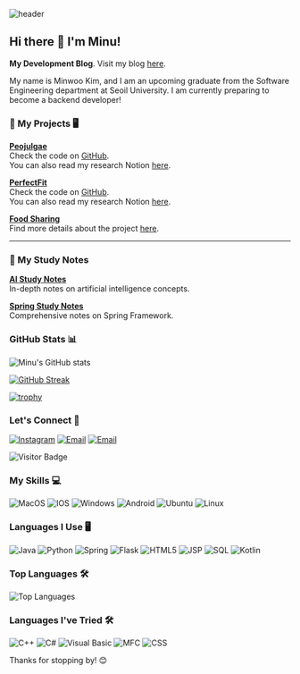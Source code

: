 ![header](https://capsule-render.vercel.app/api?type=slice&color=auto&height=300&section=header&text=Minuffy&fontSize=90&fontAlign=75&rotate=9)


## Hi there 👋 I'm Minu!
**My Development Blog**. Visit my blog [here](https://calvin08.tistory.com/).

My name is Minwoo Kim, and I am an upcoming graduate from the Software Engineering department at Seoil University. I am currently preparing to become a backend developer!

### 📌 My Projects 🖥
**[Peojulgae](https://www.notion.so/Peojugae-10a6538f55f68074993ae8c929847994?pvs=4)**  
Check the code on [GitHub](https://github.com/Minu0803/Peojulgae).  
You can also read my research Notion [here](https://www.notion.so/Peojugae-10a6538f55f68074993ae8c929847994?pvs=4).

**[PerfectFit](https://www.notion.so/Perfect-Fit-Project-1076538f55f680ecbfdcf5be768e0adb?pvs=4)**  
Check the code on [GitHub](https://github.com/7-wonders/PerfectFit).  
You can also read my research Notion [here](https://www.notion.so/Perfect-Fit-Project-1076538f55f680ecbfdcf5be768e0adb?pvs=4).

**[Food Sharing](https://www.notion.so/TERM-10a6538f55f6800dbc6dc6bde7c2806f?pvs=4)**  
Find more details about the project [here](https://www.notion.so/TERM-10a6538f55f6800dbc6dc6bde7c2806f?pvs=4).

---

### 📘 My Study Notes
**[AI Study Notes](https://www.notion.so/AI-7556ef72c38d427587b227a9f6fe6704?pvs=4)**  
In-depth notes on artificial intelligence concepts.

**[Spring Study Notes](https://www.notion.so/Spring-f39e0c7ed4234ef9a7f0a11e479751bd?pvs=4)**  
Comprehensive notes on Spring Framework.


### GitHub Stats 📊
![Minu's GitHub stats](https://github-readme-stats.vercel.app/api?username=Minu0803&show_icons=true&theme=radical)

[![GitHub Streak](https://streak-stats.demolab.com/?user=Minu0803&theme=radical)](https://git.io/streak-stats)

[![trophy](https://github-profile-trophy.vercel.app/?username=Minu0803&theme=gruvbox)](https://github.com/ryo-ma/github-profile-trophy)


### Let's Connect 🤝
[![Instagram](https://img.shields.io/badge/-Instagram-purple)](https://www.instagram.com/Minuffy)
[![Email](https://img.shields.io/badge/-Naver_Email-green)](mailto:calvin08@naver.com)
[![Email](https://img.shields.io/badge/Gmail-blue)](mailto:calvin0803@gmail.com)

![Visitor Badge](https://komarev.com/ghpvc/?username=Minu0803&label=PROFILE+VIEWS&style=flat-square&color=blue)

### My Skills 💻
![MacOS](https://img.shields.io/badge/mac%20os-000000?style=for-the-badge&logo=apple&logoColor=white)
![IOS](https://img.shields.io/badge/IOS-000000?style=for-the-badge&logo=apple&logoColor=white)
![Windows](https://img.shields.io/badge/Windows-0078D6?style=for-the-badge&logo=windows&logoColor=white)
![Android](https://img.shields.io/badge/Android-3DDC84?style=for-the-badge&logo=android&logoColor=white)
![Ubuntu](https://img.shields.io/badge/Ubuntu-E95420?style=for-the-badge&logo=ubuntu&logoColor=white)
![Linux](https://img.shields.io/badge/Linux-FCC624?style=for-the-badge&logo=linux&logoColor=black)

### Languages I Use 🖥
![Java](https://img.shields.io/badge/Java-ED8B00?style=for-the-badge&logo=java&logoColor=white)
![Python](https://img.shields.io/badge/Python-3776AB?style=for-the-badge&logo=python&logoColor=white)
![Spring](https://img.shields.io/badge/Spring-6DB33F?style=for-the-badge&logo=spring&logoColor=white)
![Flask](https://img.shields.io/badge/Flask-000000?style=for-the-badge&logo=flask&logoColor=white)
![HTML5](https://img.shields.io/badge/HTML5-E34F26?style=for-the-badge&logo=html5&logoColor=white)
![JSP](https://img.shields.io/badge/JSP-007396?style=for-the-badge&logo=java&logoColor=white)
![SQL](https://img.shields.io/badge/SQL-4479A1?style=for-the-badge&logo=postgresql&logoColor=white)
![Kotlin](https://img.shields.io/badge/Kotlin-0095D5?style=for-the-badge&logo=kotlin&logoColor=white)


### Top Languages 🛠
![Top Languages](https://github-readme-stats.vercel.app/api/top-langs/?username=Minu0803&layout=compact&theme=radical)


### Languages I've Tried 🛠
![C++](https://img.shields.io/badge/C++-00599C?style=for-the-badge&logo=c%2B%2B&logoColor=white)
![C#](https://img.shields.io/badge/C%23-239120?style=for-the-badge&logo=c-sharp&logoColor=white)
![Visual Basic](https://img.shields.io/badge/Visual%20Basic-5C2D91?style=for-the-badge&logo=dot-net&logoColor=white)
![MFC](https://img.shields.io/badge/MFC-007396?style=for-the-badge&logo=windows&logoColor=white)
![CSS](https://img.shields.io/badge/CSS-1572B6?style=for-the-badge&logo=css3&logoColor=white)


Thanks for stopping by! 😊
